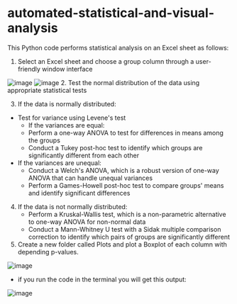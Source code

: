 # automated-statistical-and-visual-analysis
This Python code performs statistical analysis on an Excel sheet as follows:

1. Select an Excel sheet and choose a group column through a user-friendly window interface

![image](https://user-images.githubusercontent.com/80318329/227542366-6d76a53a-372c-4de1-a005-31ed49919c2e.png)
![image](https://user-images.githubusercontent.com/80318329/227542527-d5911440-a458-4c13-825d-4e53cc367770.png)
2. Test the normal distribution of the data using appropriate statistical tests

3. If the data is normally distributed:
  - Test for variance using Levene's test
    - If the variances are equal:
    - Perform a one-way ANOVA to test for differences in means among the groups
    - Conduct a Tukey post-hoc test to identify which groups are significantly different from each other
  - If the variances are unequal:
    - Conduct a Welch's ANOVA, which is a robust version of one-way ANOVA that can handle unequal variances
    - Perform a Games-Howell post-hoc test to compare groups' means and identify significant differences
 4. If the data is not normally distributed:
    - Perform a Kruskal-Wallis test, which is a non-parametric alternative to one-way ANOVA for non-normal data
    - Conduct a Mann-Whitney U test with a Sidak multiple comparison correction to identify which pairs of groups are significantly different
 5. Create a new folder called Plots and plot a Boxplot of each column with depending p-values.
 
 ![image](https://user-images.githubusercontent.com/80318329/227545430-9bbf821f-4df2-45e4-b2d4-2a6a66b9fbfd.png)
   - if you run the code in the terminal you will get this output:
  
  ![image](https://user-images.githubusercontent.com/80318329/227543697-c21911ef-d564-449b-a3c1-4d6a7d717ae3.png)
